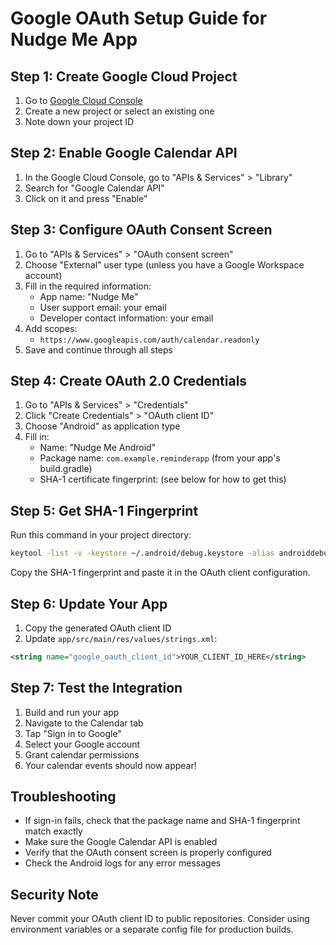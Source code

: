 # Google OAuth Setup Guide for Nudge Me App

## Step 1: Create Google Cloud Project

1. Go to [Google Cloud Console](https://console.cloud.google.com/)
2. Create a new project or select an existing one
3. Note down your project ID

## Step 2: Enable Google Calendar API

1. In the Google Cloud Console, go to "APIs & Services" > "Library"
2. Search for "Google Calendar API"
3. Click on it and press "Enable"

## Step 3: Configure OAuth Consent Screen

1. Go to "APIs & Services" > "OAuth consent screen"
2. Choose "External" user type (unless you have a Google Workspace account)
3. Fill in the required information:
   - App name: "Nudge Me"
   - User support email: your email
   - Developer contact information: your email
4. Add scopes:
   - `https://www.googleapis.com/auth/calendar.readonly`
5. Save and continue through all steps

## Step 4: Create OAuth 2.0 Credentials

1. Go to "APIs & Services" > "Credentials"
2. Click "Create Credentials" > "OAuth client ID"
3. Choose "Android" as application type
4. Fill in:
   - Name: "Nudge Me Android"
   - Package name: `com.example.reminderapp` (from your app's build.gradle)
   - SHA-1 certificate fingerprint: (see below for how to get this)

## Step 5: Get SHA-1 Fingerprint

Run this command in your project directory:
```bash
keytool -list -v -keystore ~/.android/debug.keystore -alias androiddebugkey -storepass android -keypass android
```

Copy the SHA-1 fingerprint and paste it in the OAuth client configuration.

## Step 6: Update Your App

1. Copy the generated OAuth client ID
2. Update `app/src/main/res/values/strings.xml`:
```xml
<string name="google_oauth_client_id">YOUR_CLIENT_ID_HERE</string>
```

## Step 7: Test the Integration

1. Build and run your app
2. Navigate to the Calendar tab
3. Tap "Sign in to Google"
4. Select your Google account
5. Grant calendar permissions
6. Your calendar events should now appear!

## Troubleshooting

- If sign-in fails, check that the package name and SHA-1 fingerprint match exactly
- Make sure the Google Calendar API is enabled
- Verify that the OAuth consent screen is properly configured
- Check the Android logs for any error messages

## Security Note

Never commit your OAuth client ID to public repositories. Consider using environment variables or a separate config file for production builds.
